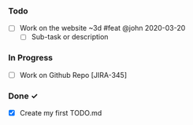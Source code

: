 ### Todo

- [ ] Work on the website ~3d #feat @john 2020-03-20
  - [ ] Sub-task or description

### In Progress

- [ ] Work on Github Repo [JIRA-345]

### Done ✓

- [x] Create my first TODO.md